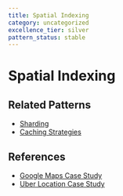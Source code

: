 ```yaml
---
title: Spatial Indexing
category: uncategorized
excellence_tier: silver
pattern_status: stable
---
```


# Spatial Indexing



## Related Patterns
- [Sharding](patterns/sharding)
- [Caching Strategies](patterns/caching-strategies)

## References
- [Google Maps Case Study](case-studies/google-maps)
- [Uber Location Case Study](case-studies/uber-location)